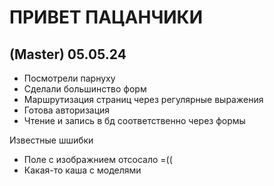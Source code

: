 <h1>ПРИВЕТ ПАЦАНЧИКИ</h1>
<h2>(Master) 05.05.24</h2>
<ul>
  <li>Посмотрели парнуху</li>
  <li>Сделали большинство форм</li>
  <li>Маршрутизация страниц через регулярные выражения</li>
  <li>Готова авторизация</li>
  <li>Чтение и запись в бд соответственно через формы</li>
</ul>
Известные шшибки
<ul>
  <li>Поле с изображнием отсосало =((</li>
  <li>Какая-то каша с моделями</li>
</ul>

